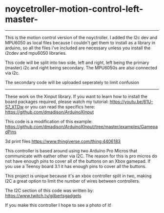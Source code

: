 # noycetroller-motion-control-left-master-

******
This is the motion control version of the noyctroller. I added the I2c dev and MPU6050 as local files because I couldn't get them to install as a library in arduino, so all the files i've included are necessary unless you install the i2cdev and mpu6050 libraries.

This code will be split into two side, left and right, left being the primary (master) i2c and right being secondary. The MPU6050s are also connected via i2c.

The secondary code will be uploaded seperately to limit confusion
***

These work on the Xinput library. If you want to learn how to install the board packages required, please watch my tutorial: https://youtu.be/61U-S7_XTDw or you can read the specifics here: https://github.com/dmadison/ArduinoXInput

This code is a modification of this example: https://github.com/dmadison/ArduinoXInput/tree/master/examples/GamepadPins

3d print files https://www.thingiverse.com/thing:4406183

This controller is based around using two Arduino Pro Micros that communicate with eather other via I2C. The reason for this is pro micros do not have enough pins to cover all of the buttons on an Xbox gamepad. If you use a Teensy board 3.1 it has enough pins to cover all the buttons.

This project is unique because it's an xbox controller split in two, making I2C a great option to limit the number of wires between controllers.

The I2C section of this code was written by: https://www.twitch.tv/gilbertsgadgets

If you make this controller I hope to see a photo of it!
